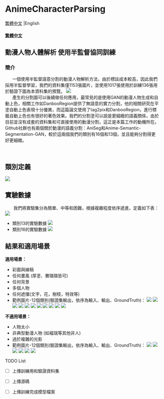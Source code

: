 # AnimeCharacterParsing

[繁體中文](#繁體中文) |English


#### [繁體中文](#繁體中文)

## 動漫人物人體解析 使用半監督協同訓練  


### 簡介
&nbsp; &nbsp; &nbsp;&nbsp;一個使用半監督語意分割的動漫人物解析方法，由於標註成本較高，因此我們採用半監督學習，我們的資料集僅1153張圖片，並使用1017張使用於訓練136張用於驗證下圖為本資料集的預覽。
![](https://i.imgur.com/o8V06jK.png)  
&nbsp; &nbsp; &nbsp;&nbsp;產生的分割圖可以後續做任何應用，最常見的是使用GAN的動漫人物生成和自動上色，相關工作如DanbooRegion提供了無語意的實力分割，他的相關研究在平塗自動上色表現十分優異，而這篇論文使用了tag2pix和DanbooRegion，進行標籤自動上色也有很好的著色效果。我們的分割塗可以說是更細緻的語義關係，由於目前並沒有成套的資料集和可直接使用的動漫分割，這正是本篇工作的動機所在。Github社群也有兩個關於動漫的語義分割：AniSeg和Anime-Semantic-Segmentation-GAN，較於這兩個我們的類別有16個和13個，並且能夠分割得更好更細緻。
  
&nbsp; &nbsp; &nbsp;&nbsp;



## 類別定義  
 ![](https://i.imgur.com/XQCPWCs.png)


## 實驗數據
&nbsp; &nbsp; &nbsp;&nbsp; 我們將實驗集分為簡單、中等和困難，根據複雜程度依序遞進，定義如下表：
![](https://i.imgur.com/4dHkzNE.png)
- 類別13的實驗數據
     ![](https://i.imgur.com/PCAjdYY.png)
- 類別16的實驗數據
     ![](https://i.imgur.com/7cdKW2S.png)

## 結果和適用場景
**適用場景：**
- 彩圖與線稿
- 任何畫風 (厚塗、賽璐璐皆可)
- 任何背景  
- 多個人物  
- 任何遮擋(文字，花，樹枝，特效等)  
- 範例圖片-12個類別(驗證集輸出，依序為輸入、輸出、GroundTruth)：
![](https://i.imgur.com/PEnYlG3.png)
![](https://i.imgur.com/s4USR73.png)
![](https://i.imgur.com/Mq5LAUc.png)
![](https://i.imgur.com/T2jxWuP.png)
![](https://i.imgur.com/PfMmq3Z.png)
![](https://i.imgur.com/DbTuj8K.png)
![](https://i.imgur.com/fYfNrLt.png)
![](https://i.imgur.com/VFUhHlV.png)
![](https://i.imgur.com/V6cAHSj.png)
![](https://i.imgur.com/DlWLP8I.png)
![](https://i.imgur.com/jP3c6gT.png)  
  
**不適用場景：**  

- 人物太小
- 非典型動漫人物 (如福瑞等其他非人)
- 過於複雜的光影
- 範例圖片-12個類別(驗證集輸出，依序為輸入、輸出、GroundTruth)：
![](https://i.imgur.com/ce8hz41.png)
![](https://i.imgur.com/K6uJmqQ.png)
![](https://i.imgur.com/MnOineG.jpg)
![](https://i.imgur.com/MLIyVm8.png)
![](https://i.imgur.com/XPuVD6F.jpg)
![](https://i.imgur.com/zSE4vny.png)  

 
TODO List
- [ ] 上傳訓練用和驗證資料集
- [ ] 上傳源碼
- [ ] 上傳訓練完成模型檔案


